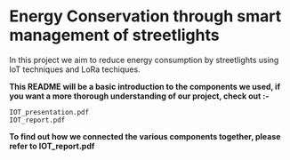 # Energy Conservation through smart management of streetlights
In this project we aim to reduce energy consumption by streetlights using IoT techniques and LoRa techiques.

**This README will be a basic introduction to the components we used, if you want a more thorough understanding of our project, check out :-**
```
IOT_presentation.pdf
IOT_report.pdf

```
**To find out how we connected the various components together, please refer to IOT_report.pdf**


